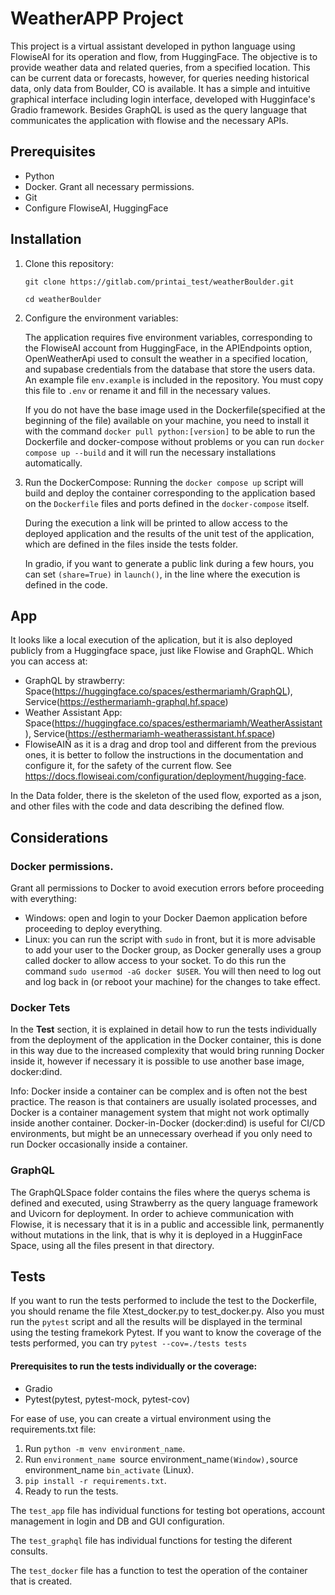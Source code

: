 # WeatherAPP Project

This project is a virtual assistant developed in python language using FlowiseAI for its operation and flow, from HuggingFace. The objective is to provide weather data and related queries, from a specified location. This can be current data or forecasts, however, for queries needing historical data, only data from Boulder, CO is available.
It has a simple and intuitive graphical interface including login interface, developed with Hugginface's Gradio framework. Besides GraphQL is used as the query language that communicates the application with flowise and the necessary APIs.

## Prerequisites

- Python
- Docker. Grant all necessary permissions.
- Git
- Configure FlowiseAI, HuggingFace

## Installation

1. Clone this repository:

   `git clone https://gitlab.com/printai_test/weatherBoulder.git`

   `cd weatherBoulder`

2. Configure the environment variables:

   The application requires five environment variables, corresponding to the FlowiseAI account from HuggingFace, in the APIEndpoints option, OpenWeatherApi used to consult the weather in a specified location, and supabase credentials from the database that store the users data. An example file `env.example` is included in the repository. You must copy this file to `.env` or rename it and fill in the necessary values.
   
   If you do not have the base image used in the Dockerfile(specified at the beginning of the file) available on your machine, you need to install it with the command `docker pull python:[version]` to be able to run the Dockerfile and docker-compose without problems or you can run `docker compose up --build` and it will run the necessary installations automatically.

3. Run the DockerCompose:
   Running the `docker compose up` script will build and deploy the container corresponding to the application based on the `Dockerfile` files and ports defined in the `docker-compose` itself.

   During the execution a link will be printed to allow access to the deployed application and the results of the unit test of the application, which are defined in the files inside the tests folder.

   In gradio, if you want to generate a public link during a few hours, you can set `(share=True)` in `launch()`, in the line where the execution is defined in the code.

## App
   It looks like a local execution of the aplication, but it is also deployed publicly from a Huggingface space, just like Flowise and GraphQL. Which you can access at:
   - GraphQL by strawberry: Space(https://huggingface.co/spaces/esthermariamh/GraphQL), Service(https://esthermariamh-graphql.hf.space)
   - Weather Assistant App: Space(https://huggingface.co/spaces/esthermariamh/WeatherAssistant), Service(https://esthermariamh-weatherassistant.hf.space)
   - FlowiseAIÑ as it is a drag and drop tool and different from the previous ones, it is better to follow the instructions in the documentation and configure it, for the safety of the current flow. See https://docs.flowiseai.com/configuration/deployment/hugging-face.
   
   In the Data folder, there is the skeleton of the used flow, exported as a json, and other files with the code and data describing the defined flow.

## Considerations
   ### Docker permissions.
   Grant all permissions to Docker to avoid execution errors before proceeding with everything:
   
   - Windows: open and login to your Docker Daemon application before proceeding to deploy everything. 
   - Linux: you can run the script with `sudo` in front, but it is more advisable to add your user to the Docker group, as Docker generally uses a group called docker to allow access to your socket. To do this run the command `sudo usermod -aG docker $USER`. You will then need to log out and log back in (or reboot your machine) for the changes to take effect.

   ### Docker Tets
   In the **Test** section, it is explained in detail how to run the tests individually from the deployment of the application in the Docker container, this is done in this way due to the increased complexity that would bring running Docker inside it, however if necessary it is possible to use another base image, docker:dind.

   Info: Docker inside a container can be complex and is often not the best practice. The reason is that containers are usually isolated processes, and Docker is a container management system that might not work optimally inside another container. Docker-in-Docker (docker:dind) is useful for CI/CD environments, but might be an unnecessary overhead if you only need to run Docker occasionally inside a container.

   ### GraphQL
   The GraphQLSpace folder contains the files where the querys schema is defined and executed, using Strawberry as the query language framework and Uvicorn for deployment. In order to achieve communication with Flowise, it is necessary that it is in a public and accessible link, permanently without mutations in the link, that is why it is deployed in a HugginFace Space, using all the files present in that directory.

## Tests
   
   If you want to run the tests performed to include the test to the Dockerfile, you should rename the file Xtest_docker.py to test_docker.py. Also you must run the `pytest` script and all the results will be displayed in the terminal using the testing framekork Pytest.
   If you want to know the coverage of the tests performed, you can try `pytest --cov=./tests tests` 

   #### Prerequisites to run the tests individually or the coverage:

   - Gradio
   - Pytest(pytest, pytest-mock, pytest-cov)

   For ease of use, you can create a virtual environment using the requirements.txt file:
   1. Run `python -m venv environment_name`.
   2. Run `environment_name `source environment_name` (Window), `source environment_name `bin_activate` (Linux).
   3. `pip install -r requirements.txt`.
   4. Ready to run the tests.
   
   The `test_app` file has individual functions for testing bot operations, account management in login and DB and GUI configuration.

   The `test_graphql` file has individual functions for testing the diferent consults.

   The `test_docker` file has a function to test the operation of the container that is created.

